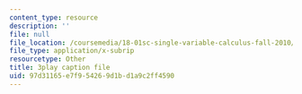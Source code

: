 ```yaml
---
content_type: resource
description: ''
file: null
file_location: /coursemedia/18-01sc-single-variable-calculus-fall-2010/97d31165e7f954269d1bd1a9c2ff4590_wezQdmwolMU.vtt
file_type: application/x-subrip
resourcetype: Other
title: 3play caption file
uid: 97d31165-e7f9-5426-9d1b-d1a9c2ff4590
---
```

